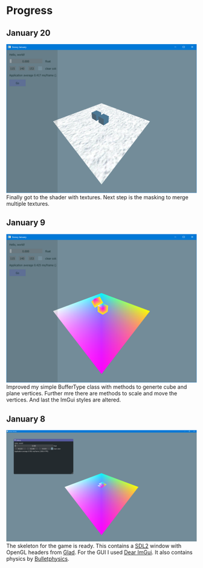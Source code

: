 # Progress

## January 20
![Screenshot 03](progress/screenshot03.png)
Finally got to the shader with textures. Next step is the masking to merge multiple textures.

## January 9
![Screenshot 02](progress/screenshot02.png)
Improved my simple BufferType class with methods to generte cube and plane vertices. Further mre there are methods to scale and move the vertices. And last the ImGui styles are altered.

## January 8
![Screenshot 01](progress/screenshot01.png)
The skeleton for the game is ready. This contains a [SDL2](https://www.libsdl.org/download-2.0.php) window with OpenGL headers from [Glad](https://github.com/Dav1dde/glad). For the GUI I used [Dear ImGui](https://github.com/ocornut/imgui). It also contains physics by [Bulletphysics](https://pybullet.org/wordpress/).
